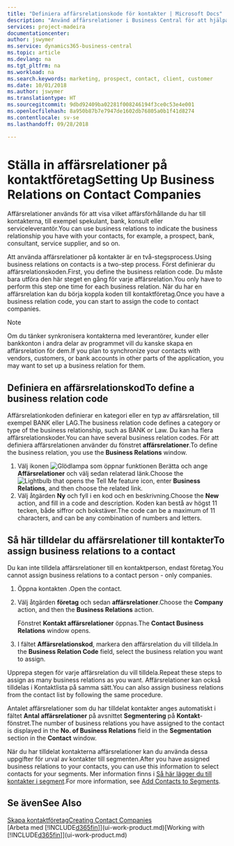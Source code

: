 ```yaml
---
title: "Definiera affärsrelationskode för kontakter | Microsoft Docs"
description: "Använd affärsrelationer i Business Central för att hjälpa till med marknadsföring och för att visa vilket affärsförhållande du har till potentiella kunder eller kunder, till exempel en bank eller serviceleverantör."
services: project-madeira
documentationcenter: 
author: jswymer
ms.service: dynamics365-business-central
ms.topic: article
ms.devlang: na
ms.tgt_pltfrm: na
ms.workload: na
ms.search.keywords: marketing, prospect, contact, client, customer
ms.date: 10/01/2018
ms.author: jswymer
ms.translationtype: HT
ms.sourcegitcommit: 9dbd92409ba02281f008246194f3ce0c53e4e001
ms.openlocfilehash: 8a950b87b7e7947de1602db76805a0b1f41d8274
ms.contentlocale: sv-se
ms.lasthandoff: 09/28/2018

---
```

# <a name="setting-up-business-relations-on-contact-companies"></a><span data-ttu-id="4768e-103">Ställa in affärsrelationer på kontaktföretag</span><span class="sxs-lookup"><span data-stu-id="4768e-103">Setting Up Business Relations on Contact Companies</span></span>
<span data-ttu-id="4768e-104">Affärsrelationer används för att visa vilket affärsförhållande du har till kontakterna, till exempel spekulant, bank, konsult eller serviceleverantör.</span><span class="sxs-lookup"><span data-stu-id="4768e-104">You can use business relations to indicate the business relationship you have with your contacts, for example, a prospect, bank, consultant, service supplier, and so on.</span></span>

<span data-ttu-id="4768e-105">Att använda affärsrelationer på kontakter är en två-stegsprocess.</span><span class="sxs-lookup"><span data-stu-id="4768e-105">Using business relations on contacts is a two-step process.</span></span> <span data-ttu-id="4768e-106">Först definierar du affärsrelationskoden.</span><span class="sxs-lookup"><span data-stu-id="4768e-106">First, you define the business relation code.</span></span> <span data-ttu-id="4768e-107">Du måste bara utföra den här steget en gång för varje affärsrelation.</span><span class="sxs-lookup"><span data-stu-id="4768e-107">You only have to perform this step one time for each business relation.</span></span> <span data-ttu-id="4768e-108">När du har en affärsrelation kan du börja koppla koden till kontaktföretag.</span><span class="sxs-lookup"><span data-stu-id="4768e-108">Once you have a business relation code, you can start to assign the code to contact companies.</span></span>

> [!NOTE]  
>   <span data-ttu-id="4768e-109">Om du tänker synkronisera kontakterna med leverantörer, kunder eller bankkonton i andra delar av programmet vill du kanske skapa en affärsrelation för dem.</span><span class="sxs-lookup"><span data-stu-id="4768e-109">If you plan to synchronize your contacts with vendors, customers, or bank accounts in other parts of the application, you may want to set up a business relation for them.</span></span>

## <a name="to-define-a-business-relation-code"></a><span data-ttu-id="4768e-110">Definiera en affärsrelationskod</span><span class="sxs-lookup"><span data-stu-id="4768e-110">To define a business relation code</span></span>
<span data-ttu-id="4768e-111">Affärsrelationkoden definierar en kategori eller en typ av affärsrelation, till exempel BANK eller LAG.</span><span class="sxs-lookup"><span data-stu-id="4768e-111">The business relation code defines a category or type of the business relationship, such as BANK or Law.</span></span> <span data-ttu-id="4768e-112">Du kan ha flera affärsrelationskoder.</span><span class="sxs-lookup"><span data-stu-id="4768e-112">You can have several business relation codes.</span></span> <span data-ttu-id="4768e-113">För att definiera affärsrelationen använder du fönstret **affärsrelationer**.</span><span class="sxs-lookup"><span data-stu-id="4768e-113">To define the business relation, you use the **Business Relations** window.</span></span>

1. <span data-ttu-id="4768e-114">Välj ikonen ![Glödlampa som öppnar funktionen Berätta](media/ui-search/search_small.png "Berätta vad du vill göra") och ange **Affärsrelationer** och välj sedan relaterad länk.</span><span class="sxs-lookup"><span data-stu-id="4768e-114">Choose the ![Lightbulb that opens the Tell Me feature](media/ui-search/search_small.png "Tell me what you want to do") icon, enter **Business Relations**, and then choose the related link.</span></span>
2. <span data-ttu-id="4768e-115">Välj åtgärden **Ny** och fyll i en kod och en beskrivning.</span><span class="sxs-lookup"><span data-stu-id="4768e-115">Choose the **New** action, and fill in a code and description.</span></span> <span data-ttu-id="4768e-116">Koden kan bestå av högst 11 tecken, både siffror och bokstäver.</span><span class="sxs-lookup"><span data-stu-id="4768e-116">The code can be a maximum of 11 characters, and can be any combination of numbers and letters.</span></span>

## <a name="AssignBusRelContact"></a> <span data-ttu-id="4768e-117">Så här tilldelar du affärsrelationer till kontakter</span><span class="sxs-lookup"><span data-stu-id="4768e-117">To assign business relations to a contact</span></span>
<span data-ttu-id="4768e-118">Du kan inte tilldela affärsrelationer till en kontaktperson, endast företag.</span><span class="sxs-lookup"><span data-stu-id="4768e-118">You cannot assign business relations to a contact person - only companies.</span></span>

1. <span data-ttu-id="4768e-119">Öppna kontakten .</span><span class="sxs-lookup"><span data-stu-id="4768e-119">Open the contact.</span></span>
2. <span data-ttu-id="4768e-120">Välj åtgärden **företag** och sedan **affärsrelationer**.</span><span class="sxs-lookup"><span data-stu-id="4768e-120">Choose the **Company** action, and then the **Business Relations** action.</span></span>

    <span data-ttu-id="4768e-121">Fönstret **Kontakt affärsrelationer** öppnas.</span><span class="sxs-lookup"><span data-stu-id="4768e-121">The **Contact Business Relations** window opens.</span></span>
3. <span data-ttu-id="4768e-122">I fältet **Affärsrelationskod**, markera den affärsrelation du vill tilldela.</span><span class="sxs-lookup"><span data-stu-id="4768e-122">In the **Business Relation Code** field, select the business relation you want to assign.</span></span>

<span data-ttu-id="4768e-123">Upprepa stegen för varje affärsrelation du vill tilldela.</span><span class="sxs-lookup"><span data-stu-id="4768e-123">Repeat these steps to assign as many business relations as you want.</span></span> <span data-ttu-id="4768e-124">Affärsrelationer kan också tilldelas i Kontaktlista på samma sätt.</span><span class="sxs-lookup"><span data-stu-id="4768e-124">You can also assign business relations from the contact list by following the same procedure.</span></span>

<span data-ttu-id="4768e-125">Antalet affärsrelationer som du har tilldelat kontakter anges automatiskt i fältet **Antal affärsrelationer** på avsnittet **Segmentering** på **Kontakt**-fönstret.</span><span class="sxs-lookup"><span data-stu-id="4768e-125">The number of business relations you have assigned to the contact is displayed in the **No. of Business Relations** field in the **Segmentation** section in the **Contact** window.</span></span>

<span data-ttu-id="4768e-126">När du har tilldelat kontakterna affärsrelationer kan du använda dessa uppgifter för urval av kontakter till segmenten.</span><span class="sxs-lookup"><span data-stu-id="4768e-126">After you have assigned business relations to your contacts, you can use this information to select contacts for your segments.</span></span> <span data-ttu-id="4768e-127">Mer information finns i [Så här lägger du till kontakter i segment](marketing-add-contact-segment.md).</span><span class="sxs-lookup"><span data-stu-id="4768e-127">For more information, see [Add Contacts to Segments](marketing-add-contact-segment.md).</span></span>

## <a name="see-also"></a><span data-ttu-id="4768e-128">Se även</span><span class="sxs-lookup"><span data-stu-id="4768e-128">See Also</span></span>
[<span data-ttu-id="4768e-129">Skapa kontaktföretag</span><span class="sxs-lookup"><span data-stu-id="4768e-129">Creating Contact Companies</span></span>](marketing-create-contact-companies.md)  
<span data-ttu-id="4768e-130">[Arbeta med [!INCLUDE[d365fin](includes/d365fin_md.md)]](ui-work-product.md)</span><span class="sxs-lookup"><span data-stu-id="4768e-130">[Working with [!INCLUDE[d365fin](includes/d365fin_md.md)]](ui-work-product.md)</span></span>

